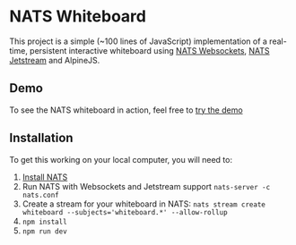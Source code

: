# NATS Whiteboard

This project is a simple (~100 lines of JavaScript) implementation of a real-time, persistent interactive whiteboard using [NATS Websockets](https://github.com/nats-io/nats.ws), [NATS Jetstream](https://docs.nats.io/nats-concepts/jetstream) and AlpineJS.

## Demo
To see the NATS whiteboard in action, feel free to [try the demo](https://nats-whiteboard.onrender.com/)

## Installation
To get this working on your local computer, you will need to:

1. [Install NATS](https://docs.nats.io/running-a-nats-service/introduction/installation)
2. Run NATS with Websockets and Jetstream support `nats-server -c nats.conf`
3. Create a stream for your whiteboard in NATS: `nats stream create whiteboard --subjects='whiteboard.*' --allow-rollup`
4. `npm install`
5. `npm run dev`
